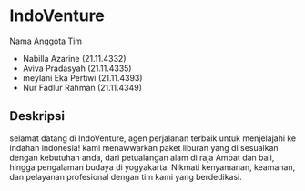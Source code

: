 # IndoVenture

Nama Anggota Tim

- Nabilla Azarine (21.11.4332)
- Aviva Pradasyah (21.11.4335)
- meylani Eka Pertiwi (21.11.4393)
- Nur Fadlur Rahman (21.11.4349)


## Deskripsi

selamat datang di IndoVenture, agen perjalanan terbaik untuk menjelajahi ke indahan indonesia! kami menawwarkan
paket liburan yang di sesuaikan dengan kebutuhan anda, dari petualangan  alam  di raja Ampat dan bali, hingga pengalaman budaya di yogyakarta.  Nikmati kenyamanan, keamanan, dan pelayanan profesional dengan tim kami yang berdedikasi.
